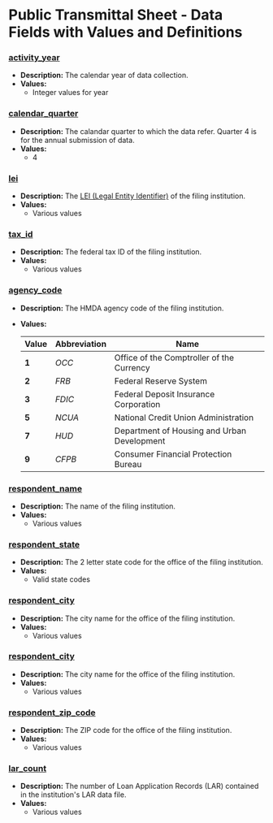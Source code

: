 # Public Transmittal Sheet - Data Fields with Values and Definitions

### [activity\_year](#activity_year)
- **Description:** The calendar year of data collection.
- **Values:**  
  - Integer values for year

### [calendar\_quarter](#calendar_quarter)
- **Description:** The calandar quarter to which the data refer. Quarter 4 is for the annual submission of data.
- **Values:**  
  - 4

### [lei](#lei)
- **Description:** The <a target="_blank" rel="noopener noreferrer" href="http://ffiec.cfpb.gov/documentation/2021/filing-faq#what-is-a-legal-entity-identifier-lei">LEI (Legal Entity Identifier)</a> of the filing institution.
- **Values:**  
  - Various values

### [tax\_id](#tax_id)
- **Description:** The federal tax ID of the filing institution.
- **Values:**  
  - Various values

### [agency\_code](#agency_code)
- **Description:** The HMDA agency code of the filing institution.
- **Values:**  

  |Value|Abbreviation|Name|
  |--|--|--|
  |**1**|_OCC_|Office of the Comptroller of the Currency|
  |**2**|_FRB_|Federal Reserve System|
  |**3**|_FDIC_|Federal Deposit Insurance Corporation|
  |**5**|_NCUA_|National Credit Union Administration|
  |**7**|_HUD_|Department of Housing and Urban Development|
  |**9**|_CFPB_|Consumer Financial Protection Bureau|

### [respondent\_name](#respondent_name)
- **Description:** The name of the filing institution.
- **Values:**  
  - Various values

### [respondent\_state](#respondent_state)
- **Description:** The 2 letter state code for the office of the filing institution.
- **Values:**  
  - Valid state codes

### [respondent\_city](#respondent_city)
- **Description:** The city name for the office of the filing institution.
- **Values:**  
  - Various values

### [respondent\_city](#respondent_city)
- **Description:** The city name for the office of the filing institution.
- **Values:**  
  - Various values

### [respondent\_zip\_code](#respondent_zip_code)
- **Description:** The ZIP code for the office of the filing institution.
- **Values:**  
  - Various values

### [lar\_count](#lar_count)
- **Description:** The number of Loan Application Records (LAR) contained in the institution's LAR data file.
- **Values:**  
  - Various values
